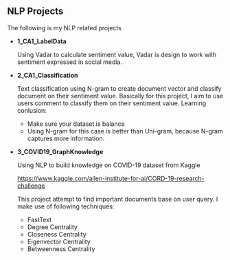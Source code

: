 ## NLP Projects
The following is my NLP related projects
-  <b>1_CA1_LabelData</b>

    Using Vadar to calculate sentiment value, Vadar is design to work with sentiment expressed in social media.

-  <b>2_CA1_Classification</b>

    Text classification using N-gram to create document vector and classify document on their sentiment value.
    Basically for this project, I aim to use users comment to classify them on their sentiment value. 
    Learning conlusion:
    - Make sure your dataset is balance
    - Using N-gram for this case is better than Uni-gram, because N-gram captures more information.
    
-  <b>3_COVID19_GraphKnowledge</b>
    
    Using NLP to build knowledge on COVID-19 dataset from Kaggle
    
    https://www.kaggle.com/allen-institute-for-ai/CORD-19-research-challenge
    
    This project attempt to find important documents base on user query. I make use of following techniques:
    - FastText
    - Degree Centrality
    - Closeness Centrality
    - Eigenvector Centrality
    - Betweenness Centrality
